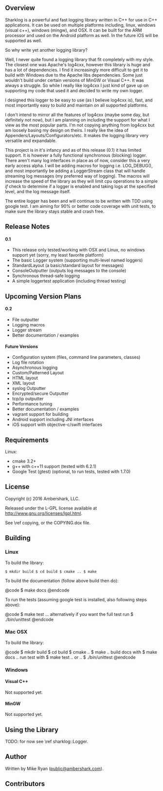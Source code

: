 
## Overview

Sharklog is a powerful and fast logging library written in C++ for use in C++ applications.  It can be used on multiple platforms including, linux, windows (visual c++), windows (mingw), and OSX.  It can be built for the ARM processor and used on the Android platform as well.  In the future iOS will be supported as well.

So why write yet another logging library?

Well, I never quite found a logging library that fit completely with my style.  The closest one was Apache's log4cxx, however this library is huge and has a lot of dependencies.  I find it increasingly more difficult to get it to build with Windows due to the Apache libs dependencies.  Some just wouldn't build under certain versions of MinGW or Visual C++.  It was always a struggle.  So while I really like log4cxx I just kind of gave up on supporting my code that used it and decided to write my own logger.

I designed this logger to be easy to use (as I believe log4cxx is), fast, and most importantly easy to build and maintain on all supported platforms.

I don't intend to mirror all the features of log4cxx (maybe some day, but definitely not now), but I am planning on including the support for what I view as the most popular parts.  I'm not copying anything from log4cxx but am loosely basing my design on theirs.  I really like the idea of Appenders/Layouts/Configurators/etc.  It makes the logging library very versatile and expandable.

This project is in it's infancy and as of this release (0.1) it has limited support.  It is however a fully functional synchronous (blocking) logger.  There aren't many log interfaces in place as of now, consider this a very early access alpha.  I will be adding macros for logging i.e. LOG_DEBUG(), and most importantly be adding a LoggerStream class that will handle streaming log messages (my preferred way of logging).  The macros will increase the speed of the library as they will limit cpu operations to a simple *if* check to determine if a logger is enabled and taking logs at the specified level, and the log message itself.

The entire logger has been and will continue to be written with TDD using google test.  I am aiming for 90% or better code coverage with unit tests, to make sure the library stays stable and crash free.

## Release Notes

#### 0.1

- This release only tested/working with OSX and Linux, no windows support yet (sorry, my least favorite platform)
- The basic Logger system (supporting multi-level named loggers)
- StandardLayout (a basic/standard layout for messages)
- ConsoleOutputter (outputs log messages to the console)
- Synchronous thread-safe logging
- A simple loggertest application (including thread testing)

## Upcoming Version Plans

#### 0.2

- File outputter
- Logging macros
- Logger stream
- Better documentation / examples

#### Future Versions

- Configuration system (files, command line parameters, classes)
- Log file rotation
- Asynchronous logging
- Custom/Patterned Layout
- HTML layout
- XML layout
- syslog Outputter
- Encrypted/secure Outputter
- tcp/ip outputter
- Performance tuning
- Better documentation / examples
- vagrant support for building
- Android support including JNI interfaces
- iOS support with objective-c/swift interfaces

## Requirements

Linux: 

- cmake 3.2+
- g++ with c++11 support (tested with 6.2.1)
- Google Test (gtest) (optional, to run tests, tested with 1.7.0)

## License

Copyright (c) 2016 Ambershark, LLC.

Released under the L-GPL license available at http://www.gnu.org/licenses/lgpl.html.

See \ref copying, or the COPYING.dox file.

## Building

### Linux

To build the library:

`
$ mkdir build
$ cd build
$ cmake ..
$ make
`

To build the documentation (follow above build then do):

@code
$ make docs
@endcode

To run the tests (assuming google test is installed, also following steps above):

@code
$ make test
... alternatively if you want the full test run
$ ./bin/unittest
@endcode

### Mac OSX

To build the library:

@code
$ mkdir build
$ cd build
$ cmake ..
$ make
.. build docs with
$ make docs
.. run test with
$ make test
.. or ..
$ ./bin/unittest
@endcode

### Windows

#### Visual C++

Not supported yet.

#### MinGW

Not supported yet.

## Using the Library

TODO: for now see \ref sharklog::Logger.

## Author

Written by Mike Ryan (<public@ambershark.com>).

## Contributors

